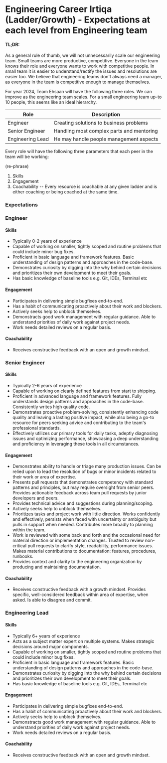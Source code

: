 # Engineering Career Irtiqa (Ladder/Growth)  - Expectations at each level from Engineering team

#### TL;DR:

As a general rule of thumb, we will not unnecessarily scale our engineering team. Small teams are more productive, competitive. Everyone in the team knows their role and everyone wants to work with competitive people. In small team it is easier to understand/rectify the issues and resolutions are easier too. We believe that engineering teams don't always need a manager, as everyone in the team is competitive enough to manage themselves.

For year 2024, Team Ehsaan will have the following three roles. We can improve as the engineering team scales. For a small engineering team up-to 10 people, this seems like an ideal hierarchy.

| **Role** | **Description** |
| ---| --- |
| Engineer | Creating solutions to business problems |
| Senior Engineer | Handling most complex parts and mentoring |
| Engineering Lead | He may handle people management aspects |

Every role will have the following three parameters that each peer in the team will be working:

(re-phrase)

1. Skills
2. Engagement
3. Coachability -- Every resource is coachable at any given ladder and is either coaching or being coached at the same time.

### Expectations

### Engineer

#### Skills

- Typically 0-2 years of experience
- Capable of working on smaller, tightly scoped and routine problems that could include minor bug fixes.
- Proficient in basic language and framework features. Basic understanding of design patterns and approaches in the code-base.
- Demonstrates curiosity by digging into the why behind certain decisions and prioritizes their own development to meet their goals.
- Has basic knowledge of baseline tools e.g. Git, IDEs, Terminal etc

#### Engagement

- Participates in delivering simple bugfixes end-to-end.
- Has a habit of communicating proactively about their work and blockers.
- Actively seeks help to unblock themselves.
- Demonstracts good work management with regular guidance. Able to understand priorities of daily work against project needs.
- Work needs detailed reviews on a regular basis.

#### Coachability

- Receives constructive feedback with an open and growth mindset. 
  

### Senior Engineer

#### Skills

- Typically 2-6 years of experience
- Capable of working on clearly defined features from start to shipping.
- Proficient in advanced language and framework features. Fully understands design patterns and approaches in the code-base. Consistently writes high quality code.
- Demonstrates proactive problem-solving, consistently enhancing code quality and leaving a lasting positive impact, while also being a go-to resource for peers seeking advice and contributing to the team's professional standards.
- Effectively utilizes our primary tools for daily tasks, adeptly diagnosing issues and optimizing performance, showcasing a deep understanding and proficiency in leveraging these tools in all circumstances.

#### Engagement

- Demonstrates ability to handle or triage many production issues. Can be relied upon to lead the resolution of bugs or minor incidents related to their work or area of expertise.
- Presents pull requests that demonstrates competency with standard patterns and principles, but may require oversight from senior peers. Provides actionable feedback across team pull requests by junior developers and peers. 
- Provides technical advice and suggestions during planning/scoping.
- Actively seeks help to unblock themselves.
- Prioritizes tasks and project work with little direction. Works confidently and effectively, persists when faced with uncertainty or ambiguity but pulls in support when needed. Contributes more broadly to planning within the team.
- Work is reviewed with some back and forth and the occasional need for material direction or implementation changes. Trusted to review non-critical pull requests to clarify style, readability, performance issues. Makes material contributions to documentation: features, procedures, runbooks.
- Provides context and clarity to the engineering organization by producing and maintaining documentation.

#### Coachability

- Receives constructive feedback with a growth mindset. Provides specific, well-considered feedback within area of expertise, when asked. Is able to disagree and commit.	 

### Engineering Lead

#### Skills

- Typically 6+ years of experience
- Acts as a subject matter expert on multiple systems. Makes strategic decisions around major components.
- Capable of working on smaller, tightly scoped and routine problems that could include minor bug fixes.
- Proficient in basic language and framework features. Basic understanding of design patterns and approaches in the code-base.
- Demonstrates curiosity by digging into the why behind certain decisions and prioritizes their own development to meet their goals.
- Has basic knowledge of baseline tools e.g. Git, IDEs, Terminal etc

#### Engagement

- Participates in delivering simple bugfixes end-to-end.
- Has a habit of communicating proactively about their work and blockers.
- Actively seeks help to unblock themselves.
- Demonstracts good work management with regular guidance. Able to understand priorities of daily work against project needs.
- Work needs detailed reviews on a regular basis.

#### Coachability

- Receives constructive feedback with an open and growth mindset. 
